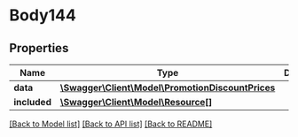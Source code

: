# Body144

## Properties
Name | Type | Description | Notes
------------ | ------------- | ------------- | -------------
**data** | [**\Swagger\Client\Model\PromotionDiscountPrices**](PromotionDiscountPrices.md) |  | [optional] 
**included** | [**\Swagger\Client\Model\Resource[]**](Resource.md) |  | [optional] 

[[Back to Model list]](../../README.md#documentation-for-models) [[Back to API list]](../../README.md#documentation-for-api-endpoints) [[Back to README]](../../README.md)

